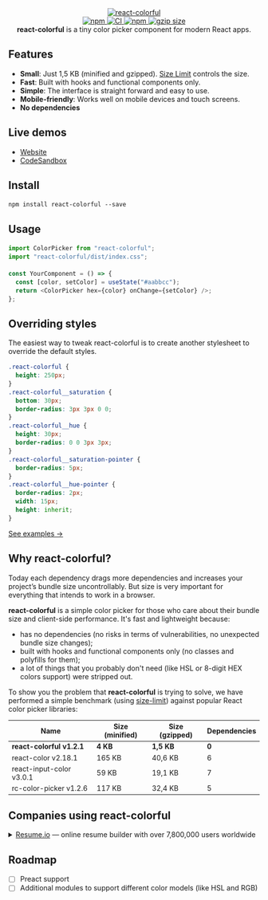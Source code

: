 <div align="center">
  <a href="https://omgovich.github.io/react-colorful">
    <img src="demo/src/assets/design.png" width="224" height="230" alt="react-colorful" />
  </a>
</div>

<div align="center">
  <a href="https://npmjs.org/package/react-colorful">
    <img alt="npm" src="https://img.shields.io/npm/v/react-colorful.svg?labelColor=da248d&color=6ead0a" />
  </a>
  <a href="https://travis-ci.org/omgovich/react-colorful">
    <img alt="CI" src="https://img.shields.io/travis/omgovich/react-colorful/master.svg?branch=master&labelColor=da248d&color=6ead0a" />
  </a>
  <a href="https://npmjs.org/package/react-colorful">
    <img alt="npm" src="https://img.shields.io/david/omgovich/react-colorful.svg?labelColor=da248d&color=6ead0a">
  </a>
  <a href="https://unpkg.com/react-colorful/dist/index.esmodule.js">
    <img alt="gzip size" src="http://img.badgesize.io/https://unpkg.com/react-colorful/dist/index.esmodule.js?compression=gzip&color=6ead0a">
  </a>
  
  
</div>

<div align="center">
  <strong>react-colorful</strong> is a tiny color picker component for modern React apps.
</div>

## Features

- **Small**: Just 1,5 KB (minified and gzipped). [Size Limit](https://github.com/ai/size-limit) controls the size.
- **Fast**: Built with hooks and functional components only.
- **Simple**: The interface is straight forward and easy to use.
- **Mobile-friendly**: Works well on mobile devices and touch screens.
- **No dependencies**

## Live demos

- [Website](https://omgovich.github.io/react-colorful)
- [CodeSandbox](https://codesandbox.io/s/react-colorful-demo-u5vwp)

## Install

```
npm install react-colorful --save
```

## Usage

```js
import ColorPicker from "react-colorful";
import "react-colorful/dist/index.css";

const YourComponent = () => {
  const [color, setColor] = useState("#aabbcc");
  return <ColorPicker hex={color} onChange={setColor} />;
};
```

## Overriding styles

The easiest way to tweak react-colorful is to create another stylesheet to override the default styles.

```css
.react-colorful {
  height: 250px;
}
.react-colorful__saturation {
  bottom: 30px;
  border-radius: 3px 3px 0 0;
}
.react-colorful__hue {
  height: 30px;
  border-radius: 0 0 3px 3px;
}
.react-colorful__saturation-pointer {
  border-radius: 5px;
}
.react-colorful__hue-pointer {
  border-radius: 2px;
  width: 15px;
  height: inherit;
}
```

[See examples →](https://codesandbox.io/s/react-colorful-customization-demo-mq85z?file=/src/styles.css)

## Why react-colorful?

Today each dependency drags more dependencies and increases your project’s bundle size uncontrollably. But size is very important for everything that intends to work in a browser.

**react-colorful** is a simple color picker for those who care about their bundle size and client-side performance. It's fast and lightweight because:

- has no dependencies (no risks in terms of vulnerabilities, no unexpected bundle size changes);
- built with hooks and functional components only (no classes and polyfills for them);
- a lot of things that you probably don't need (like HSL or 8-digit HEX colors support) were stripped out.

To show you the problem that **react-colorful** is trying to solve, we have performed a simple benchmark (using [size-limit](https://github.com/ai/size-limit)) against popular React color picker libraries:

| Name                      | Size (minified) | Size (gzipped) | Dependencies |
| ------------------------- | --------------- | -------------- | ------------ |
| **react-colorful v1.2.1** | **4 KB**        | **1,5 KB**     | **0**        |
| react-color v2.18.1       | 165 KB          | 40,6 KB        | 6            |
| react-input-color v3.0.1  | 59 KB           | 19,1 KB        | 7            |
| rc-color-picker v1.2.6    | 117 KB          | 32,4 KB        | 5            |

## Companies using react-colorful

<details>
  <summary><a href="https://resume.io">Resume.io</a> — online resume builder with over 7,800,000 users worldwide</summary>

  <a href="https://resume.io/">
    <img src="demo/src/assets/resume-io.png" width="873" alt="resume.io" />
  </a>
</details>

## Roadmap

- [ ] Preact support
- [ ] Additional modules to support different color models (like HSL and RGB)
